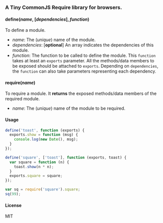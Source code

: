 ### A Tiny CommonJS Require library for browsers.

#### define(_name_, [_dependencies_], _function_)

To define a module.

+ _name_: The (_unique_) name of the module.
+ _dependencies_: [__optional__] An array indicates the dependencies of this module.
+ _function_: The function to be called to define the module. This `function` takes at least an `exports` parameter. All the methods/data members to be exposed should be attached to `exports`. Depending on `dependencies`, the `function` can also take parameters representing each dependency.

#### require(_name_)

To require a module. It __returns__ the exposed methods/data members of the required module.

+ _name_: The (_unique_) name of the module to be required.

#### Usage

~~~js
define('toast', function (exports) {
  exports.show = function (msg) {
    console.log(new Date(), msg);
  }
});

define('square', ['toast'], function (exports, toast) {
  var square = function (n) {
    toast.show(n * n);
  }
  exports.square = square;
});

var sq = require('square').square;
sq(99);
~~~

#### License

MIT